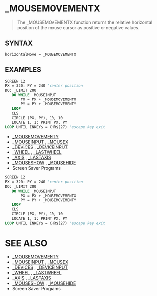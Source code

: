 # _MOUSEMOVEMENTX
> The _MOUSEMOVEMENTX function returns the relative horizontal position of the mouse cursor as positive or negative values.

## SYNTAX
`horizontalMove = _MOUSEMOVEMENTX`

## EXAMPLES

```vb
SCREEN 12
PX = 320: PY = 240 'center position
DO: _LIMIT 200
   DO WHILE _MOUSEINPUT
       PX = PX + _MOUSEMOVEMENTX
       PY = PY + _MOUSEMOVEMENTY
   LOOP
   CLS
   CIRCLE (PX, PY), 10, 10
   LOCATE 1, 1: PRINT PX, PY
LOOP UNTIL INKEY$ = CHR$(27) 'escape key exit
```

* [_MOUSEMOVEMENTY](_MOUSEMOVEMENTY.md)
* [_MOUSEINPUT](_MOUSEINPUT.md) , [_MOUSEX](_MOUSEX.md)
* [_DEVICES](_DEVICES.md) , [_DEVICEINPUT](_DEVICEINPUT.md)
* [_WHEEL](_WHEEL.md) , [_LASTWHEEL](_LASTWHEEL.md)
* [_AXIS](_AXIS.md) , [_LASTAXIS](_LASTAXIS.md)
* [_MOUSESHOW](_MOUSESHOW.md) , [_MOUSEHIDE](_MOUSEHIDE.md)
* Screen Saver Programs

```vb
SCREEN 12
PX = 320: PY = 240 'center position
DO: _LIMIT 200
   DO WHILE _MOUSEINPUT
       PX = PX + _MOUSEMOVEMENTX
       PY = PY + _MOUSEMOVEMENTY
   LOOP
   CLS
   CIRCLE (PX, PY), 10, 10
   LOCATE 1, 1: PRINT PX, PY
LOOP UNTIL INKEY$ = CHR$(27) 'escape key exit
```



# SEE ALSO
* [_MOUSEMOVEMENTY](_MOUSEMOVEMENTY.md)
* [_MOUSEINPUT](_MOUSEINPUT.md) , [_MOUSEX](_MOUSEX.md)
* [_DEVICES](_DEVICES.md) , [_DEVICEINPUT](_DEVICEINPUT.md)
* [_WHEEL](_WHEEL.md) , [_LASTWHEEL](_LASTWHEEL.md)
* [_AXIS](_AXIS.md) , [_LASTAXIS](_LASTAXIS.md)
* [_MOUSESHOW](_MOUSESHOW.md) , [_MOUSEHIDE](_MOUSEHIDE.md)
* Screen Saver Programs

